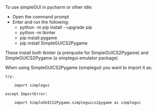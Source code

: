 To use simpleGUI in pycharm or other idle:
* Open the command prompt
* Enter and run the following:
  * python -m pip install --upgrade pip
  * python -m tkinter
  * pip install pygame
  * pip install SimpleGUICS2Pygame

These install both tkinter (a prerqusite for SimpleGUICS2Pygame)
 and SimpleGUICS2Pygame (a simplegui emulator package) 
 
When using SimpleGUICS2Pygame (simplegui) you want to import it as:


    try:

        import simplegui

    except ImportError:
    
        import SimpleGUICS2Pygame.simpleguics2pygame as simplegui
    

